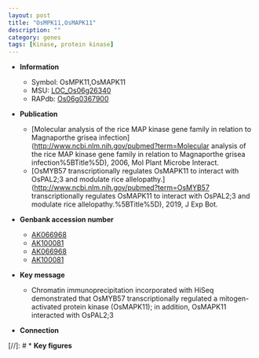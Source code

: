 ```yaml
---
layout: post
title: "OsMPK11,OsMAPK11"
description: ""
category: genes
tags: [Kinase, protein kinase]
---
```


* **Information**  
    + Symbol: OsMPK11,OsMAPK11  
    + MSU: [LOC_Os06g26340](http://rice.uga.edu/cgi-bin/ORF_infopage.cgi?orf=LOC_Os06g26340)  
    + RAPdb: [Os06g0367900](http://rapdb.dna.affrc.go.jp/viewer/gbrowse_details/irgsp1?name=Os06g0367900)  

* **Publication**  
    + [Molecular analysis of the rice MAP kinase gene family in relation to Magnaporthe grisea infection](http://www.ncbi.nlm.nih.gov/pubmed?term=Molecular analysis of the rice MAP kinase gene family in relation to Magnaporthe grisea infection%5BTitle%5D), 2006, Mol Plant Microbe Interact.
    + [OsMYB57 transcriptionally regulates OsMAPK11 to interact with OsPAL2;3 and modulate rice allelopathy.](http://www.ncbi.nlm.nih.gov/pubmed?term=OsMYB57 transcriptionally regulates OsMAPK11 to interact with OsPAL2;3 and modulate rice allelopathy.%5BTitle%5D), 2019, J Exp Bot.

* **Genbank accession number**  
    + [AK066968](http://www.ncbi.nlm.nih.gov/nuccore/AK066968)
    + [AK100081](http://www.ncbi.nlm.nih.gov/nuccore/AK100081)
    + [AK066968](http://www.ncbi.nlm.nih.gov/nuccore/AK066968)
    + [AK100081](http://www.ncbi.nlm.nih.gov/nuccore/AK100081)

* **Key message**  
    + Chromatin immunoprecipitation incorporated with HiSeq demonstrated that OsMYB57 transcriptionally regulated a mitogen-activated protein kinase (OsMAPK11); in addition, OsMAPK11 interacted with OsPAL2;3

* **Connection**  

[//]: # * **Key figures**  


